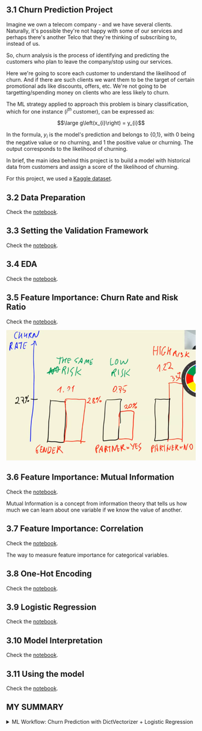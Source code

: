 ## 3.1 Churn Prediction Project

Imagine we own a telecom company - and we have several clients. 
Naturally, it's possible they're not happy with some of our services and perhaps there's another Telco that they're thinking of subscribing to, instead of us. 

So, churn analysis is the process of identifying and predicting the customers who plan to leave the company/stop using our services. 

Here we're going to score each customer to understand the likelihood of churn. And if there are such clients we want them to be the target of certain promotional ads like discounts, offers, etc.
We're not going to be targetting/spending money on clients who are less likely to churn. 

The ML strategy applied to approach this problem is binary classification, which for one instance ($i^{th}$ customer), can be expressed as:

$$\large g\left(x_{i}\right) = y_{i}$$

In the formula, $y_i$ is the model's prediction and belongs to {0,1}, with 0 being the negative value or no churning, and 1 the positive value or churning. The output corresponds to the likelihood of churning.

In brief, the main idea behind this project is to build a model with historical data from customers and assign a score of the likelihood of churning.

For this project, we used a [Kaggle dataset](https://www.kaggle.com/blastchar/telco-customer-churn).

## 3.2 Data Preparation

Check the [notebook](data-preparation.ipynb). 

## 3.3 Setting the Validation Framework

Check the [notebook](data-preparation.ipynb). 

## 3.4 EDA 

Check the [notebook](data-preparation.ipynb). 

## 3.5 Feature Importance: Churn Rate and Risk Ratio

Check the [notebook](data-preparation.ipynb). 

![alt text](./images/3.5.png)

## 3.6 Feature Importance: Mutual Information 

Check the [notebook](data-preparation.ipynb). 

Mutual Information is a concept from information theory that tells us how much we can learn about one variable if we know the value of another.  

## 3.7 Feature Importance: Correlation

Check the [notebook](data-preparation.ipynb). 

The way to measure feature importance for categorical variables.

## 3.8 One-Hot Encoding

Check the [notebook](data-preparation.ipynb). 

## 3.9 Logistic Regression 

Check the [notebook](data-preparation.ipynb). 

## 3.10 Model Interpretation

Check the [notebook](data-preparation.ipynb). 

## 3.11 Using the model

Check the [notebook](data-preparation.ipynb). 

## MY SUMMARY 

<details>
<summary>ML Workflow: Churn Prediction with DictVectorizer + Logistic Regression</summary>

---

## 1️⃣ Data Preparation

**Raw dataset:** `df`

```
df
├─ features (categorical + numerical)
└─ target: churn (0=no, 1=yes)
```

- Split data into training/validation/test:

```python
df_full_train, df_test = train_test_split(df, test_size=0.2)
df_train, df_val = train_test_split(df_full_train, test_size=0.25)
```

---

## 2️⃣ Training Stage

### 2a. Prepare features

```python
dicts_train = df_train[categorical_features + numerical_features].to_dict(orient='records')
```

- Convert DataFrame to list of dictionaries (one per row) for DictVectorizer.

### 2b. Initialize DictVectorizer

```python
dv = DictVectorizer(sparse=False)
X_train = dv.fit_transform(dicts_train)  # Learn feature mapping and transform
y_train = df_train.churn.values          # Extract target
```

- **Target is removed from X_train** because the model should only see features.

### 2c. Train Logistic Regression

```python
model = LogisticRegression()
model.fit(X_train, y_train)
```

- Model learns weights (`coef_`) and bias (`intercept_`).

---

## 3️⃣ Validation Stage

### 3a. Prepare validation features

```python
dicts_val = df_val[categorical_features + numerical_features].to_dict(orient='records')
X_val = dv.transform(dicts_val)  # Use same feature mapping learned from train
y_val = df_val.churn.values
```

### 3b. Predict and evaluate

```python
y_pred_val = model.predict_proba(X_val)[:, 1]    # Probability of churn
churn_decision = (y_pred_val >= 0.5)            # Threshold
accuracy = (churn_decision == y_val).mean()     # Accuracy score
```

- **No fitting on validation data** — only transform, using mappings learned from train.

---

## 4️⃣ Final Model Training (Train + Validation Combined)

### 4a. Prepare full training features

```python
dicts_full_train = df_full_train[categorical_features + numerical_features].to_dict(orient='records')
X_full_train = dv.fit_transform(dicts_full_train)  # Fit on full train+val
y_full_train = df_full_train.churn.values         # Target needed here
```

- **Target is kept** because the model must learn from all available labeled data.

### 4b. Train final model

```python
model.fit(X_full_train, y_full_train)
```

---

## 5️⃣ Test Stage

### 5a. Prepare test features

```python
dicts_test = df_test[categorical_features + numerical_features].to_dict(orient='records')
X_test = dv.transform(dicts_test)
```

- Transform using **feature mapping learned from full training**.

### 5b. Predict and evaluate

```python
y_pred_test = model.predict_proba(X_test)[:, 1]  # Churn probabilities
churn_decision_test = (y_pred_test >= 0.5)       # Threshold
accuracy_test = (churn_decision_test == y_test).mean()
```

- Evaluate final model performance on **unseen data**.

---

## 6️⃣ Summary Flow

```
df
│
├─ train_test_split → df_full_train + df_test
│
├─ df_full_train → df_train + df_val
│
├─ df_train
│   ├─ drop target → X_train
│   └─ y_train = target
│       ↓
│   LogisticRegression.fit(X_train, y_train)
│       ↓
│   df_val → X_val (transform) + y_val
│       ↓
│   predict_proba → churn predictions → validation accuracy
│
└─ After tuning, df_full_train
    ├─ X_full_train (dicts → DictVectorizer)
    └─ y_full_train (keep target)
        ↓
    LogisticRegression.fit(X_full_train, y_full_train)
        ↓
    df_test → X_test (transform)
        ↓
    predict_proba → final churn predictions → test accuracy
```

- **Key rules:**
  - **Target is removed** whenever transforming features for model input.  
  - **Target is kept** when preparing data for final model fitting.  
  - DictVectorizer must **fit only on training data**; validation/test are just transformed.

</details>